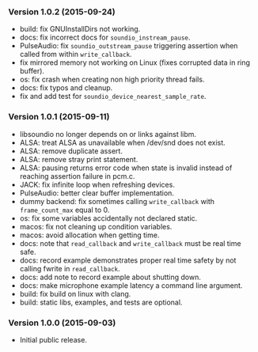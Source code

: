 ### Version 1.0.2 (2015-09-24)

 * build: fix GNUInstallDirs not working.
 * docs: fix incorrect docs for `soundio_instream_pause`.
 * PulseAudio: fix `soundio_outstream_pause` triggering assertion when called
   from within `write_callback`.
 * fix mirrored memory not working on Linux (fixes corrupted data in ring
   buffer).
 * os: fix crash when creating non high priority thread fails.
 * docs: fix typos and cleanup.
 * fix and add test for `soundio_device_nearest_sample_rate`.

### Version 1.0.1 (2015-09-11)

 * libsoundio no longer depends on or links against libm.
 * ALSA: treat ALSA as unavailable when /dev/snd does not exist.
 * ALSA: remove duplicate assert.
 * ALSA: remove stray print statement.
 * ALSA: pausing returns error code when state is invalid instead of reaching
   assertion failure in pcm.c.
 * JACK: fix infinite loop when refreshing devices.
 * PulseAudio: better clear buffer implementation.
 * dummy backend: fix sometimes calling `write_callback` with
  `frame_count_max` equal to 0.
 * os: fix some variables accidentally not declared static.
 * macos: fix not cleaning up condition variables.
 * macos: avoid allocation when getting time.
 * docs: note that `read_callback` and `write_callback` must be real time safe.
 * docs: record example demonstrates proper real time safety by not calling
   fwrite in `read_callback`.
 * docs: add note to record example about shutting down.
 * docs: make microphone example latency a command line argument.
 * build: fix build on linux with clang.
 * build: static libs, examples, and tests are optional.

### Version 1.0.0 (2015-09-03)

 * Initial public release.
